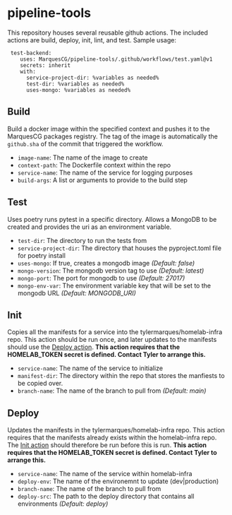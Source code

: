 # pipeline-tools

This repository houses several reusable github actions. The included actions are build, deploy, init, lint, and test. Sample usage:

```
 test-backend:
    uses: MarquesCG/pipeline-tools/.github/workflows/test.yaml@v1
    secrets: inherit
    with:
      service-project-dir: %variables as needed%
      test-dir: %variables as needed%
      uses-mongo: %variables as needed%
```

## Build

Build a docker image within the specified context and pushes it to the MarquesCG packages registry. The tag of the image is automatically the `github.sha` of the commit that triggered the workflow.

- `image-name`: The name of the image to create
- `context-path`: The Dockerfile context within the repo
- `service-name`: The name of the service for logging purposes
- `build-args`: A list or arguments to provide to the build step


## Test

Uses poetry runs pytest in a specific directory. Allows a MongoDB to be created and provides the uri as an environment variable.

- `test-dir`: The directory to run the tests from
- `service-project-dir`: The directory that houses the pyproject.toml file for poetry install
- `uses-mongo`: If true, creates a mongodb image *(Default: false)* 
- `mongo-version`: The mongodb version tag to use *(Default: latest)* 
- `mongo-port`: The port for mongodb to use *(Default: 27017)* 
- `mongo-env-var`: The environment variable key that will be set to the mongodb URL *(Default: MONGODB_URI)*

## Init

Copies all the manifests for a service into the tylermarques/homelab-infra repo. This action should be run once, and later updates to the manifests should use the [Deploy action](#deploy). **This action requires that the HOMELAB_TOKEN secret is defined. Contact Tyler to arrange this.**

- `service-name`: The name of the service to initialize
- `manifest-dir`: The directory within the repo that stores the manfiests to be copied over.
- `branch-name`: The name of the branch to pull from *(Default: main)*


## Deploy

Updates the manifests in the tylermarques/homelab-infra repo. This action requires that the manifests already exists within the homelab-infra repo. The [Init action](#init) should therefore be run before this is run. **This action requires that the HOMELAB_TOKEN secret is defined. Contact Tyler to arrange this.**

- `service-name`: The name of the service within homelab-infra
- `deploy-env`: The name of the environemnt to update (dev|production)
- `branch-name`: The name of the branch to pull from
- `deploy-src`: The path to the deploy directory that contains all environments *(Default: deploy)*


